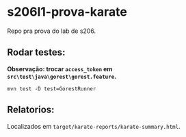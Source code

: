 # s206l1-prova-karate
Repo pra prova do lab de s206.

## Rodar testes:

**Observação: trocar `access_token` em `src\test\java\gorest\gorest.feature`.**
```
mvn test -D test=GorestRunner
```

## Relatorios:

Localizados em `target/karate-reports/karate-summary.html`.

